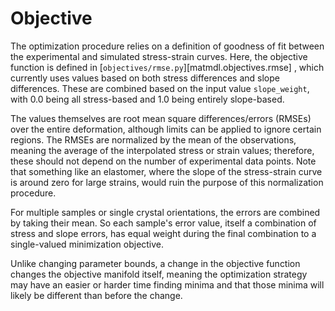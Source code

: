 # Objective

The optimization procedure relies on a definition of goodness of fit between the experimental and simulated stress-strain curves. 
Here, the objective function is defined in [`objectives/rmse.py`][matmdl.objectives.rmse] , which currently uses values based on both stress differences and slope differences. 
These are combined based on the input value `slope_weight`, with 0.0 being all stress-based and 1.0 being entirely slope-based.

The values themselves are root mean square differences/errors (RMSEs) over the entire deformation, although limits can be applied to ignore certain regions. The RMSEs are normalized by the mean of the observations, meaning the average of the interpolated stress or strain values; therefore, these should not depend on the number of experimental data points. Note that something like an elastomer, where the slope of the stress-strain curve is around zero for large strains, would ruin the purpose of this normalization procedure.

For multiple samples or single crystal orientations, the errors are combined by taking their mean. So each sample's error value, itself a combination of stress and slope errors, has equal weight during the final combination to a single-valued minimization objective.

Unlike changing parameter bounds, a change in the objective function changes the objective manifold itself, meaning the optimization strategy may have an easier or harder time finding minima and that those minima will likely be different than before the change.
